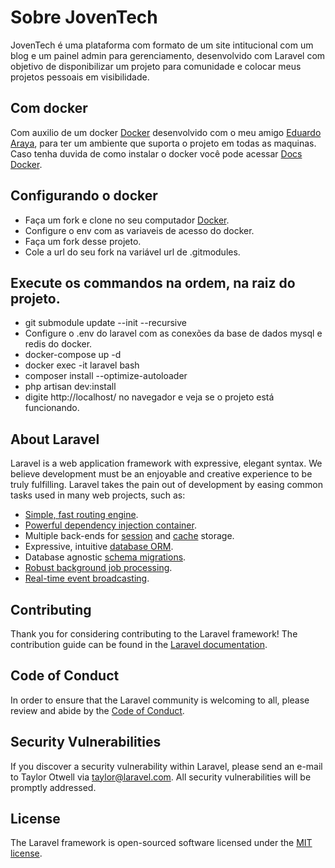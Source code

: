 # Sobre JovenTech

JovenTech é uma plataforma com formato de um site intitucional com um blog e um painel admin para gerenciamento, desenvolvido com Laravel com objetivo de disponibilizar um projeto para comunidade e colocar meus projetos pessoais em visibilidade. 


## Com docker

Com auxilio de um docker [Docker](https://github.com/lucasjovencio/docker-laravel) desenvolvido com o meu amigo [Eduardo Araya](https://github.com/eduardoaraya), para ter um ambiente que suporta o projeto em todas as maquinas. Caso tenha duvida de como instalar o docker você pode acessar [Docs Docker](https://docs.docker.com/desktop/).

## Configurando o docker
- Faça um fork e clone no seu computador [Docker](https://github.com/lucasjovencio/docker-laravel).
- Configure o env com as variaveis de acesso do docker.
- Faça um fork desse projeto.
- Cole a url do seu fork na variável url de .gitmodules. 

## Execute os commandos na ordem, na raiz do projeto.
- git submodule update --init --recursive
- Configure o .env do laravel com as conexões da base de dados mysql e redis do docker.
- docker-compose up -d
- docker exec -it laravel bash
- composer install --optimize-autoloader
- php artisan dev:install
- digite http://localhost/ no navegador e veja se o projeto está funcionando.



## About Laravel
Laravel is a web application framework with expressive, elegant syntax. We believe development must be an enjoyable and creative experience to be truly fulfilling. Laravel takes the pain out of development by easing common tasks used in many web projects, such as:

- [Simple, fast routing engine](https://laravel.com/docs/routing).
- [Powerful dependency injection container](https://laravel.com/docs/container).
- Multiple back-ends for [session](https://laravel.com/docs/session) and [cache](https://laravel.com/docs/cache) storage.
- Expressive, intuitive [database ORM](https://laravel.com/docs/eloquent).
- Database agnostic [schema migrations](https://laravel.com/docs/migrations).
- [Robust background job processing](https://laravel.com/docs/queues).
- [Real-time event broadcasting](https://laravel.com/docs/broadcasting).

## Contributing

Thank you for considering contributing to the Laravel framework! The contribution guide can be found in the [Laravel documentation](https://laravel.com/docs/contributions).

## Code of Conduct

In order to ensure that the Laravel community is welcoming to all, please review and abide by the [Code of Conduct](https://laravel.com/docs/contributions#code-of-conduct).

## Security Vulnerabilities

If you discover a security vulnerability within Laravel, please send an e-mail to Taylor Otwell via [taylor@laravel.com](mailto:taylor@laravel.com). All security vulnerabilities will be promptly addressed.

## License

The Laravel framework is open-sourced software licensed under the [MIT license](https://opensource.org/licenses/MIT).
